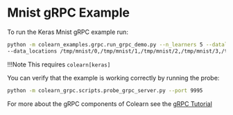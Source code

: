 # Mnist gRPC Example

To run the Keras Mnist gRPC example run:

```bash
python -m colearn_examples.grpc.run_grpc_demo.py --n_learners 5 --dataloader_tag KERAS_MNIST --model_tag KERAS_MNIST \
--data_locations /tmp/mnist/0,/tmp/mnist/1,/tmp/mnist/2,/tmp/mnist/3,/tmp/mnist/4
```

!!!Note 
    This requires `colearn[keras]`

You can verify that the example is working correctly by running the probe:

```bash
python -m colearn_grpc.scripts.probe_grpc_server.py --port 9995
```

For more about the gRPC components of Colearn see the [gRPC Tutorial](grpc_tutorial.md)
